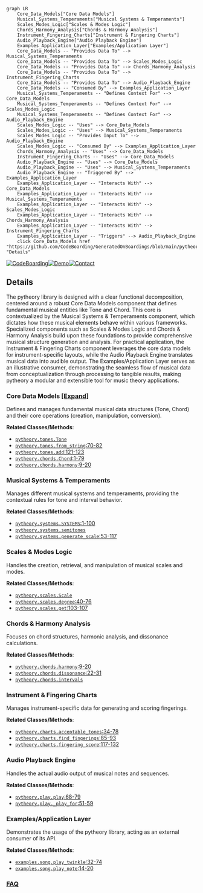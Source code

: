 ```mermaid
graph LR
    Core_Data_Models["Core Data Models"]
    Musical_Systems_Temperaments["Musical Systems & Temperaments"]
    Scales_Modes_Logic["Scales & Modes Logic"]
    Chords_Harmony_Analysis["Chords & Harmony Analysis"]
    Instrument_Fingering_Charts["Instrument & Fingering Charts"]
    Audio_Playback_Engine["Audio Playback Engine"]
    Examples_Application_Layer["Examples/Application Layer"]
    Core_Data_Models -- "Provides Data To" --> Musical_Systems_Temperaments
    Core_Data_Models -- "Provides Data To" --> Scales_Modes_Logic
    Core_Data_Models -- "Provides Data To" --> Chords_Harmony_Analysis
    Core_Data_Models -- "Provides Data To" --> Instrument_Fingering_Charts
    Core_Data_Models -- "Provides Data To" --> Audio_Playback_Engine
    Core_Data_Models -- "Consumed By" --> Examples_Application_Layer
    Musical_Systems_Temperaments -- "Defines Context For" --> Core_Data_Models
    Musical_Systems_Temperaments -- "Defines Context For" --> Scales_Modes_Logic
    Musical_Systems_Temperaments -- "Defines Context For" --> Audio_Playback_Engine
    Scales_Modes_Logic -- "Uses" --> Core_Data_Models
    Scales_Modes_Logic -- "Uses" --> Musical_Systems_Temperaments
    Scales_Modes_Logic -- "Provides Input To" --> Audio_Playback_Engine
    Scales_Modes_Logic -- "Consumed By" --> Examples_Application_Layer
    Chords_Harmony_Analysis -- "Uses" --> Core_Data_Models
    Instrument_Fingering_Charts -- "Uses" --> Core_Data_Models
    Audio_Playback_Engine -- "Uses" --> Core_Data_Models
    Audio_Playback_Engine -- "Uses" --> Musical_Systems_Temperaments
    Audio_Playback_Engine -- "Triggered By" --> Examples_Application_Layer
    Examples_Application_Layer -- "Interacts With" --> Core_Data_Models
    Examples_Application_Layer -- "Interacts With" --> Musical_Systems_Temperaments
    Examples_Application_Layer -- "Interacts With" --> Scales_Modes_Logic
    Examples_Application_Layer -- "Interacts With" --> Chords_Harmony_Analysis
    Examples_Application_Layer -- "Interacts With" --> Instrument_Fingering_Charts
    Examples_Application_Layer -- "Triggers" --> Audio_Playback_Engine
    click Core_Data_Models href "https://github.com/CodeBoarding/GeneratedOnBoardings/blob/main/pytheory/Core_Data_Models.md" "Details"
```

[![CodeBoarding](https://img.shields.io/badge/Generated%20by-CodeBoarding-9cf?style=flat-square)](https://github.com/CodeBoarding/GeneratedOnBoardings)[![Demo](https://img.shields.io/badge/Try%20our-Demo-blue?style=flat-square)](https://www.codeboarding.org/demo)[![Contact](https://img.shields.io/badge/Contact%20us%20-%20contact@codeboarding.org-lightgrey?style=flat-square)](mailto:contact@codeboarding.org)

## Details

The pytheory library is designed with a clear functional decomposition, centered around a robust Core Data Models component that defines fundamental musical entities like Tone and Chord. This core is contextualized by the Musical Systems & Temperaments component, which dictates how these musical elements behave within various frameworks. Specialized components such as Scales & Modes Logic and Chords & Harmony Analysis build upon these foundations to provide comprehensive musical structure generation and analysis. For practical application, the Instrument & Fingering Charts component leverages the core data models for instrument-specific layouts, while the Audio Playback Engine translates musical data into audible output. The Examples/Application Layer serves as an illustrative consumer, demonstrating the seamless flow of musical data from conceptualization through processing to tangible results, making pytheory a modular and extensible tool for music theory applications.

### Core Data Models [[Expand]](./Core_Data_Models.md)
Defines and manages fundamental musical data structures (Tone, Chord) and their core operations (creation, manipulation, conversion).


**Related Classes/Methods**:

- <a href="https://github.com/kennethreitz/pytheory/blob/master/pytheory/tones.py" target="_blank" rel="noopener noreferrer">`pytheory.tones.Tone`</a>
- <a href="https://github.com/kennethreitz/pytheory/blob/master/pytheory/tones.py#L70-L82" target="_blank" rel="noopener noreferrer">`pytheory.tones.from_string`:70-82</a>
- <a href="https://github.com/kennethreitz/pytheory/blob/master/pytheory/tones.py#L121-L123" target="_blank" rel="noopener noreferrer">`pytheory.tones.add`:121-123</a>
- <a href="https://github.com/kennethreitz/pytheory/blob/master/pytheory/chords.py#L1-L79" target="_blank" rel="noopener noreferrer">`pytheory.chords.Chord`:1-79</a>
- <a href="https://github.com/kennethreitz/pytheory/blob/master/pytheory/chords.py#L9-L20" target="_blank" rel="noopener noreferrer">`pytheory.chords.harmony`:9-20</a>


### Musical Systems & Temperaments
Manages different musical systems and temperaments, providing the contextual rules for tone and interval behavior.


**Related Classes/Methods**:

- <a href="https://github.com/kennethreitz/pytheory/blob/master/pytheory/systems.py#L1-L100" target="_blank" rel="noopener noreferrer">`pytheory.systems.SYSTEMS`:1-100</a>
- <a href="https://github.com/kennethreitz/pytheory/blob/master/pytheory/systems.py" target="_blank" rel="noopener noreferrer">`pytheory.systems.semitones`</a>
- <a href="https://github.com/kennethreitz/pytheory/blob/master/pytheory/systems.py#L53-L117" target="_blank" rel="noopener noreferrer">`pytheory.systems.generate_scale`:53-117</a>


### Scales & Modes Logic
Handles the creation, retrieval, and manipulation of musical scales and modes.


**Related Classes/Methods**:

- <a href="https://github.com/kennethreitz/pytheory/blob/master/pytheory/scales.py" target="_blank" rel="noopener noreferrer">`pytheory.scales.Scale`</a>
- <a href="https://github.com/kennethreitz/pytheory/blob/master/pytheory/scales.py#L40-L76" target="_blank" rel="noopener noreferrer">`pytheory.scales.degree`:40-76</a>
- <a href="https://github.com/kennethreitz/pytheory/blob/master/pytheory/scales.py#L103-L107" target="_blank" rel="noopener noreferrer">`pytheory.scales.get`:103-107</a>


### Chords & Harmony Analysis
Focuses on chord structures, harmonic analysis, and dissonance calculations.


**Related Classes/Methods**:

- <a href="https://github.com/kennethreitz/pytheory/blob/master/pytheory/chords.py#L9-L20" target="_blank" rel="noopener noreferrer">`pytheory.chords.harmony`:9-20</a>
- <a href="https://github.com/kennethreitz/pytheory/blob/master/pytheory/chords.py#L22-L31" target="_blank" rel="noopener noreferrer">`pytheory.chords.dissonance`:22-31</a>
- <a href="https://github.com/kennethreitz/pytheory/blob/master/pytheory/chords.py" target="_blank" rel="noopener noreferrer">`pytheory.chords.intervals`</a>


### Instrument & Fingering Charts
Manages instrument-specific data for generating and scoring fingerings.


**Related Classes/Methods**:

- <a href="https://github.com/kennethreitz/pytheory/blob/master/pytheory/charts.py#L34-L78" target="_blank" rel="noopener noreferrer">`pytheory.charts.acceptable_tones`:34-78</a>
- <a href="https://github.com/kennethreitz/pytheory/blob/master/pytheory/charts.py#L85-L93" target="_blank" rel="noopener noreferrer">`pytheory.charts.find_fingerings`:85-93</a>
- <a href="https://github.com/kennethreitz/pytheory/blob/master/pytheory/charts.py#L117-L132" target="_blank" rel="noopener noreferrer">`pytheory.charts.fingering_score`:117-132</a>


### Audio Playback Engine
Handles the actual audio output of musical notes and sequences.


**Related Classes/Methods**:

- <a href="https://github.com/kennethreitz/pytheory/blob/master/pytheory/play.py#L68-L79" target="_blank" rel="noopener noreferrer">`pytheory.play.play`:68-79</a>
- <a href="https://github.com/kennethreitz/pytheory/blob/master/pytheory/play.py#L51-L59" target="_blank" rel="noopener noreferrer">`pytheory.play._play_for`:51-59</a>


### Examples/Application Layer
Demonstrates the usage of the pytheory library, acting as an external consumer of its API.


**Related Classes/Methods**:

- <a href="https://github.com/kennethreitz/pytheory/blob/master/examples/song.py#L32-L74" target="_blank" rel="noopener noreferrer">`examples.song.play_twinkle`:32-74</a>
- <a href="https://github.com/kennethreitz/pytheory/blob/master/examples/song.py#L14-L20" target="_blank" rel="noopener noreferrer">`examples.song.play_note`:14-20</a>




### [FAQ](https://github.com/CodeBoarding/GeneratedOnBoardings/tree/main?tab=readme-ov-file#faq)
